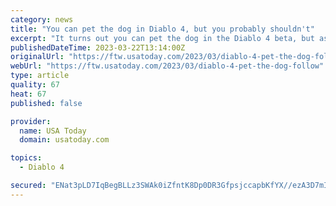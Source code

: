 ```yaml
---
category: news
title: "You can pet the dog in Diablo 4, but you probably shouldn't"
excerpt: "It turns out you can pet the dog in the Diablo 4 beta, but as one unlucky fan found out, you might not want to. Reddit user Fliw played through the first weekend of the upcoming RPG’s open beta and ..."
publishedDateTime: 2023-03-22T13:14:00Z
originalUrl: "https://ftw.usatoday.com/2023/03/diablo-4-pet-the-dog-follow"
webUrl: "https://ftw.usatoday.com/2023/03/diablo-4-pet-the-dog-follow"
type: article
quality: 67
heat: 67
published: false

provider:
  name: USA Today
  domain: usatoday.com

topics:
  - Diablo 4

secured: "ENat3pLD7IqBegBLLz3SWAk0iZfntK8Dp0DR3GfpsjccapbKfYX//ezA3D7mICqaxLD8oGjt+YLSROPt4xJllzlJKSk3MswFpCZoMi5pSsyzc5t4HBfsuiIQ68fA0gKON8qzqUJTIs49W6N1JMsy1IKcMa0ofi22ka1JQaWLZKco7KyXKCtng9uzkQwM1vGFx8N5IMgZYGgezeCZ4HhQod98rCKqFmXlwoiUgyn9zsSfhDKLmqUAIsrTog6+FVCsoeEibnaDhnhigjKWsUVutzWIrgk95v9Q6H8dHMgRO+f0HDy3M/O3ZidO5RokhPOub2fPGxnuwwKxDZgikq9UngIB4CC8fHBYqAlIYs6Gl9M=;/gW63qJovMZd0DEuDEyMnw=="
---
```


